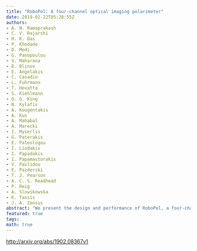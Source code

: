 ```yaml
---
title: "RoboPol: A four-channel optical imaging polarimeter"
date: 2019-02-22T05:28:55Z
authors:
- A. N. Ramaprakash
- C. V. Rajarshi
- H. K. Das
- P. Khodade
- D. Modi
- G. Panopoulou
- S. Maharana
- D. Blinov
- E. Angelakis
- C. Casadio
- L. Fuhrmann
- T. Hovatta
- S. Kiehlmann
- O. G. King
- N. Kylafis
- A. Kougentakis
- A. Kus
- A. Mahabal
- A. Marecki
- I. Myserlis
- G. Paterakis
- E. Paleologou
- I. Liodakis
- I. Papadakis
- I. Papamastorakis
- V. Pavlidou
- E. Pazderski
- T. J. Pearson
- A. C. S. Readhead
- P. Reig
- A. Slowikowska
- K. Tassis
- J. A. Zensus
abstract: "We present the design and performance of RoboPol, a four-channel optical polarimeter operating at the Skinakas Observatory in Crete, Greece. RoboPol is capable of measuring both relative linear Stokes parameters $q$ and $u$ (and the total intensity $I$) in one sky exposure. Though primarily used to measure the polarization of point sources in the R-band, the instrument features additional filters (B, V and I), enabling multi-wavelength imaging polarimetry over a large field of view (13.6' $times$ 13.6'). We demonstrate the accuracy and stability of the instrument throughout its five years of operation. Best performance is achieved within the central region of the field of view and in the R band. For such measurements the systematic uncertainty is below 0.1% in fractional linear polarization, $p$ (0.05% maximum likelihood). Throughout all observing seasons the instrumental polarization varies within 0.1% in $p$ and within 1$^circ$ in polarization angle."
featured: true
tags:
math: true
---
```

http://arxiv.org/abs/1902.08367v1
